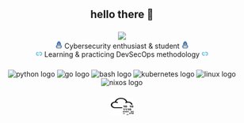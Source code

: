 <h2 align="center">hello there 👋</h2>

<!-- <div align="center">
  <img src="https://github-readme-stats.vercel.app/api?username=h0lm0&card_width=350&hide_title=false&hide_rank=false&show_icons=true&include_all_commits=true&count_private=true&disable_animations=false&theme=dracula&locale=en&hide_border=false" height="100" alt="stats graph"  />
  <img src="https://github-readme-stats.vercel.app/api/top-langs?username=h0lm0&locale=en&hide_title=false&layout=compact&card_width=350&langs_count=5&theme=dracula&hide_border=false" height="100" alt="languages graph"  />
</div> -->

###
<div align="center">
  <img  height="100" src="cyber-attack-.gif"  />
  <br>
  <img  height="15" src="image.png"  /> Cybersecurity enthusiast & student <img  height="15" src="image.png"  />
  <br>
  <img  height="13" src="image-1.png"  /> Learning & practicing DevSecOps methodology  <img  height="13" src="image-1.png"  />
</div>

###

<div align="center">
  <img src="https://cdn.jsdelivr.net/gh/devicons/devicon/icons/python/python-original.svg" height="30" alt="python logo"  />
  <img src="https://cdn.jsdelivr.net/gh/devicons/devicon/icons/go/go-original.svg" height="30" alt="go logo"  />
  <img src="https://cdn.jsdelivr.net/gh/devicons/devicon/icons/bash/bash-original.svg" height="30" alt="bash logo"  />
  <img src="https://cdn.jsdelivr.net/gh/devicons/devicon/icons/kubernetes/kubernetes-plain.svg" height="30" alt="kubernetes logo"  />
  <img src="https://cdn.jsdelivr.net/gh/devicons/devicon/icons/linux/linux-original.svg" height="30" alt="linux logo"  />
  <img src="https://cdn.jsdelivr.net/gh/devicons/devicon/icons/nixos/nixos-original.svg" height="30" alt="nixos logo"  />
</div>

###

<div align="center">
  <a href="https://tryhackme.com/r/p/h0lm0" target="_blank">
    <img src="https://raw.githubusercontent.com/maurodesouza/profile-readme-generator/master/src/assets/icons/social/tryhackme/default.svg" width="47" height="35" alt="tryhackme logo"  />
  </a>
</div>

###
